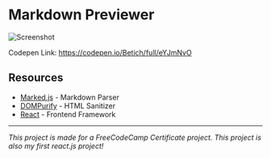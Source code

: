 # Markdown Previewer


![Screenshot](https://lh3.googleusercontent.com/pw/ACtC-3dl2jxQkFy8NhDo_F-lF-0ivObOkFz-Mj3cTBAFiskJy8csfOI5s8azwands3d03H2ig9z6K-6cVc6Gm3W-ayNWVMSK1g7L1GMBocOE56X33EdD91o3b8GVhqT7ykYucwj-eBZnp2ChrCJPhnnIM6fm=w1917-h931-no "Screenshot")

Codepen Link: https://codepen.io/Betich/full/eYJmNvO

## Resources

* [Marked.js](https://github.com/markedjs/marked "markedjs") - Markdown Parser
* [DOMPurify](https://github.com/cure53/DOMPurify "dompurify") - HTML Sanitizer
* [React](https://reactjs.org/ "reactjs") - Frontend Framework

----
*This project is made for a FreeCodeCamp Certificate project.*
*This project is also my first react.js project!*